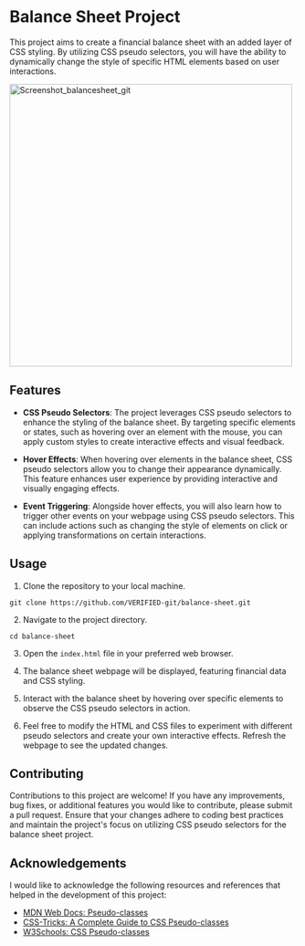 # Balance Sheet Project

This project aims to create a financial balance sheet with an added layer of CSS styling. By utilizing CSS pseudo selectors, you will have the ability to dynamically change the style of specific HTML elements based on user interactions.


<img width="495" alt="Screenshot_balancesheet_git" src="https://github.com/VERIFIED-git/balance-sheet/assets/123449884/4dff231b-3d95-4c11-8869-0fe17a0d04a9">

## Features

- **CSS Pseudo Selectors**: The project leverages CSS pseudo selectors to enhance the styling of the balance sheet. By targeting specific elements or states, such as hovering over an element with the mouse, you can apply custom styles to create interactive effects and visual feedback.

- **Hover Effects**: When hovering over elements in the balance sheet, CSS pseudo selectors allow you to change their appearance dynamically. This feature enhances user experience by providing interactive and visually engaging effects.

- **Event Triggering**: Alongside hover effects, you will also learn how to trigger other events on your webpage using CSS pseudo selectors. This can include actions such as changing the style of elements on click or applying transformations on certain interactions.

## Usage

1. Clone the repository to your local machine.
```
git clone https://github.com/VERIFIED-git/balance-sheet.git
```

2. Navigate to the project directory.
```
cd balance-sheet
```

3. Open the `index.html` file in your preferred web browser.

4. The balance sheet webpage will be displayed, featuring financial data and CSS styling.

5. Interact with the balance sheet by hovering over specific elements to observe the CSS pseudo selectors in action.

6. Feel free to modify the HTML and CSS files to experiment with different pseudo selectors and create your own interactive effects. Refresh the webpage to see the updated changes.

## Contributing

Contributions to this project are welcome! If you have any improvements, bug fixes, or additional features you would like to contribute, please submit a pull request. Ensure that your changes adhere to coding best practices and maintain the project's focus on utilizing CSS pseudo selectors for the balance sheet project.

## Acknowledgements

I would like to acknowledge the following resources and references that helped in the development of this project:

- [MDN Web Docs: Pseudo-classes](https://developer.mozilla.org/en-US/docs/Web/CSS/Pseudo-classes)
- [CSS-Tricks: A Complete Guide to CSS Pseudo-classes](https://css-tricks.com/pseudo-class-selectors/)
- [W3Schools: CSS Pseudo-classes](https://www.w3schools.com/css/css_pseudo_classes.asp)
